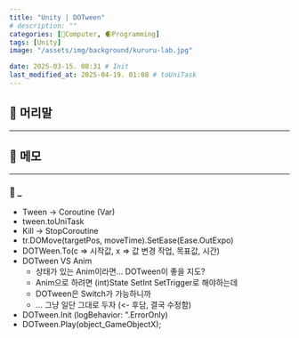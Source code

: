 ```yaml
---
title: "Unity | DOTween"
# description: ""
categories: [💫Computer, 🌒Programming]
tags: [Unity]
image: "/assets/img/background/kururu-lab.jpg"

date: 2025-03-15. 08:31 # Init
last_modified_at: 2025-04-19. 01:08 # toUniTask
---
```


## 💫 머리말

---

## 💫 메모

---

### 🫧 _

- Tween -> Coroutine (Var)
- tween.toUniTask
- Kill -> StopCoroutine
- tr.DOMove(targetPos, moveTime).SetEase(Ease.OutExpo)
- DOTWeen.To(c => 시작값, x => 값 변경 작업, 목표값, 시간)
- DOTween VS Anim
  - 상태가 있는 Anim이라면... DOTween이 좋을 지도?
  - Anim으로 하려면 (int)State SetInt SetTrigger로 해야하는데
  - DOTween은 Switch가 가능하니까
  - ... 그냥 일단 그대로 두자 (<- 후담, 결국 수정함)
- DOTween.Init (logBehavior: ".ErrorOnly)
- DOTween.Play(object_GameObjectX);
